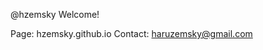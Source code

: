 @hzemsky
Welcome!

Page: hzemsky.github.io
Contact: <haruzemsky@gmail.com>

<!---
hzemsky/hzemsky is a ✨ special ✨ repository because its `README.md` (this file) appears on your GitHub profile.
You can click the Preview link to take a look at your changes.
--->
